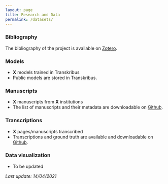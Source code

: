 ```yaml
---
layout: page
title: Research and Data
permalink: /datasets/
---
```


### Bibliography

The bibliography of the project is available on [Zotero](https://www.zotero.org/groups/2466765/paris_bible_project/library).



### Models

- **X** models trained in Transkribus
- Public models are stored in Transkribus.



### Manuscripts

- **X** manuscripts from **X** institutions
- The list of manuscripts and their metadata are downloadable on [Github](https://github.com/parisbible/mss).



### Transcriptions

- **X** pages/manuscripts transcribed
- Transcriptions and ground truth are available and downloadable on [Github](https://github.com/parisbible/transcriptions).



### Data visualization

- To be updated







*Last update: 14/04/2021*
